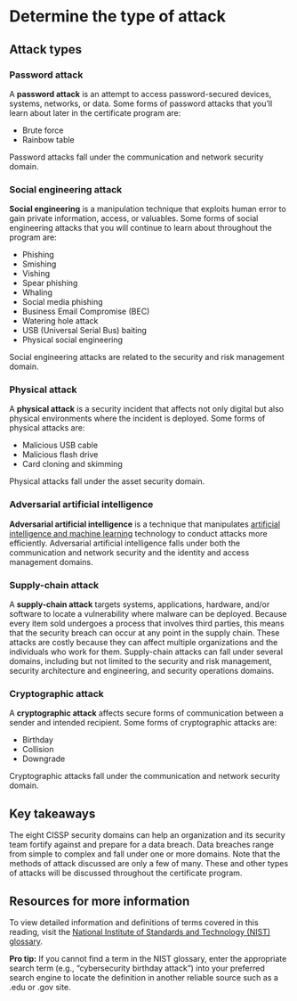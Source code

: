 # Determine the type of attack
## Attack types
### **Password attack** 
A **password attack** is an attempt to access password-secured devices, systems, networks, or data. Some forms of password attacks that you’ll learn about later in the certificate program are:
- Brute force
- Rainbow table

Password attacks fall under the communication and network security domain. 

### **Social engineering attack**
**Social engineering** is a manipulation technique that exploits human error to gain private information, access, or valuables. Some forms of social engineering attacks that you will continue to learn about throughout the program are:
- Phishing
- Smishing
- Vishing
- Spear phishing
- Whaling
- Social media phishing
- Business Email Compromise (BEC)
- Watering hole attack
- USB (Universal Serial Bus) baiting
- Physical social engineering 

Social engineering attacks are related to the security and risk management domain.

### **Physical attack**
A **physical attack** is a security incident that affects not only digital but also physical environments where the incident is deployed. Some forms of physical attacks are:
- Malicious USB cable
- Malicious flash drive
- Card cloning and skimming

Physical attacks fall under the asset security domain. 

### **Adversarial artificial intelligence**
**Adversarial artificial intelligence** is a technique that manipulates [artificial intelligence and machine learning](https://www.nccoe.nist.gov/ai/adversarial-machine-learning) technology to conduct attacks more efficiently. Adversarial artificial intelligence falls under both the communication and network security and the identity and access management domains.

### **Supply-chain attack**
A **supply-chain attack** targets systems, applications, hardware, and/or software to locate a vulnerability where malware can be deployed. Because every item sold undergoes a process that involves third parties, this means that the security breach can occur at any point in the supply chain. These attacks are costly because they can affect multiple organizations and the individuals who work for them. Supply-chain attacks can fall under several domains, including but not limited to the security and risk management, security architecture and engineering, and security operations domains.

### **Cryptographic attack**
A **cryptographic attack** affects secure forms of communication between a sender and intended recipient. Some forms of cryptographic attacks are:
- Birthday
- Collision
- Downgrade

Cryptographic attacks fall under the communication and network security domain. 

## Key takeaways
The eight CISSP security domains can help an organization and its security team fortify against and prepare for a data breach. Data breaches range from simple to complex and fall under one or more domains. Note that the methods of attack discussed are only a few of many. These and other types of attacks will be discussed throughout the certificate program. 

## Resources for more information
To view detailed information and definitions of terms covered in this reading, visit the 
[National Institute of Standards and Technology (NIST) glossary](https://csrc.nist.gov/glossary/term/nist).

**Pro tip:** If you cannot find a term in the NIST glossary, enter the appropriate search term (e.g., “cybersecurity birthday attack”) into your preferred search engine to locate the definition in another reliable source such as a .edu or .gov site.
